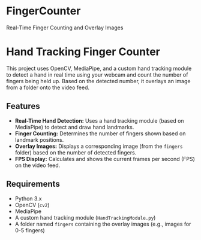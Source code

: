 # FingerCounter
Real-Time Finger Counting and Overlay Images
# Hand Tracking Finger Counter

This project uses OpenCV, MediaPipe, and a custom hand tracking module to detect a hand in real time using your webcam and count the number of fingers being held up. Based on the detected number, it overlays an image from a folder onto the video feed.

## Features

- **Real-Time Hand Detection:** Uses a hand tracking module (based on MediaPipe) to detect and draw hand landmarks.
- **Finger Counting:** Determines the number of fingers shown based on landmark positions.
- **Overlay Images:** Displays a corresponding image (from the `fingers` folder) based on the number of detected fingers.
- **FPS Display:** Calculates and shows the current frames per second (FPS) on the video feed.

## Requirements

- Python 3.x
- OpenCV (`cv2`)
- MediaPipe
- A custom hand tracking module (`HandTrackingModule.py`) 
- A folder named `fingers` containing the overlay images (e.g., images for 0-5 fingers)


